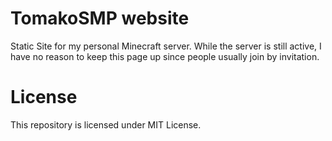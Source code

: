 # TomakoSMP website
Static Site for my personal Minecraft server. While the server is still active, I have no reason to keep this page up since people usually join by invitation.

# License
This repository is licensed under MIT License.
